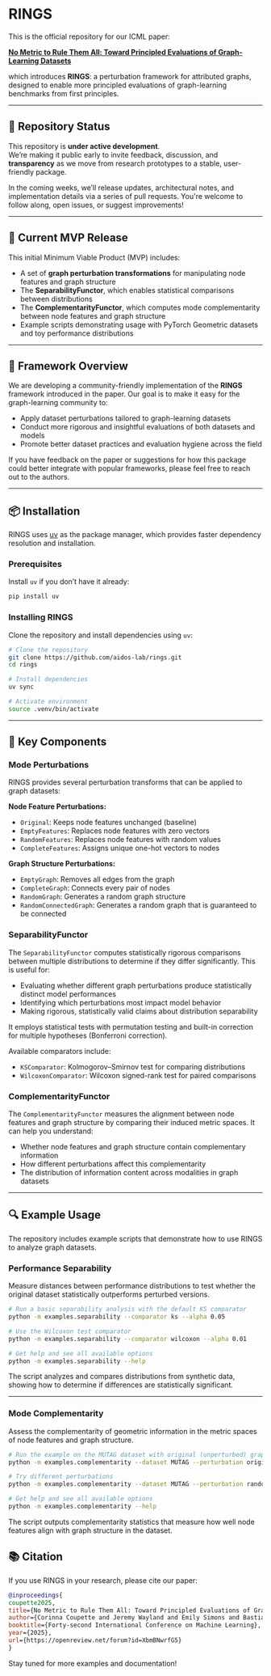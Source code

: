 # RINGS

This is the official repository for our ICML paper:

**[No Metric to Rule Them All: Toward Principled Evaluations of Graph-Learning Datasets](https://arxiv.org/abs/2502.02379)**

which introduces **RINGS**: a perturbation framework for attributed graphs, designed to enable more principled evaluations of graph-learning benchmarks from first principles.

---

## 🚧 Repository Status

This repository is **under active development**.  
We’re making it public early to invite feedback, discussion, and **transparency** as we move from research prototypes to a stable, user-friendly package.

In the coming weeks, we’ll release updates, architectural notes, and implementation details via a series of pull requests. You're welcome to follow along, open issues, or suggest improvements!

---

## 🚀 Current MVP Release

This initial Minimum Viable Product (MVP) includes:

- A set of **graph perturbation transformations** for manipulating node features and graph structure
- The **SeparabilityFunctor**, which enables statistical comparisons between distributions
- The **ComplementarityFunctor**, which computes mode complementarity between node features and graph structure
- Example scripts demonstrating usage with PyTorch Geometric datasets and toy performance distributions

---

## 💍 Framework Overview

We are developing a community-friendly implementation of the **RINGS** framework introduced in the paper. Our goal is to make it easy for the graph-learning community to:

- Apply dataset perturbations tailored to graph-learning datasets
- Conduct more rigorous and insightful evaluations of both datasets and models
- Promote better dataset practices and evaluation hygiene across the field

If you have feedback on the paper or suggestions for how this package could better integrate with popular frameworks, please feel free to reach out to the authors.

---

## 📦 Installation

RINGS uses [uv](https://github.com/astral-sh/uv) as the package manager, which provides faster dependency resolution and installation.

### Prerequisites

Install `uv` if you don’t have it already:

```bash
pip install uv
```

### Installing RINGS

Clone the repository and install dependencies using `uv`:

```bash
# Clone the repository
git clone https://github.com/aidos-lab/rings.git
cd rings

# Install dependencies
uv sync

# Activate environment
source .venv/bin/activate
```

---

## 🧹 Key Components

### Mode Perturbations

RINGS provides several perturbation transforms that can be applied to graph datasets:

**Node Feature Perturbations:**

- `Original`: Keeps node features unchanged (baseline)
- `EmptyFeatures`: Replaces node features with zero vectors
- `RandomFeatures`: Replaces node features with random values
- `CompleteFeatures`: Assigns unique one-hot vectors to nodes

**Graph Structure Perturbations:**

- `EmptyGraph`: Removes all edges from the graph
- `CompleteGraph`: Connects every pair of nodes
- `RandomGraph`: Generates a random graph structure
- `RandomConnectedGraph`: Generates a random graph that is guaranteed to be connected

### SeparabilityFunctor

The `SeparabilityFunctor` computes statistically rigorous comparisons between multiple distributions to determine if they differ significantly. This is useful for:

- Evaluating whether different graph perturbations produce statistically distinct model performances
- Identifying which perturbations most impact model behavior
- Making rigorous, statistically valid claims about distribution separability

It employs statistical tests with permutation testing and built-in correction for multiple hypotheses (Bonferroni correction).

Available comparators include:

- `KSComparator`: Kolmogorov–Smirnov test for comparing distributions
- `WilcoxonComparator`: Wilcoxon signed-rank test for paired comparisons

### ComplementarityFunctor

The `ComplementarityFunctor` measures the alignment between node features and graph structure by comparing their induced metric spaces. It can help you understand:

- Whether node features and graph structure contain complementary information
- How different perturbations affect this complementarity
- The distribution of information content across modalities in graph datasets

---

## 🔍 Example Usage

The repository includes example scripts that demonstrate how to use RINGS to analyze graph datasets.

### Performance Separability

Measure distances between performance distributions to test whether the original dataset statistically outperforms perturbed versions.

```bash
# Run a basic separability analysis with the default KS comparator
python -m examples.separability --comparator ks --alpha 0.05
```

```bash
# Use the Wilcoxon test comparator
python -m examples.separability --comparator wilcoxon --alpha 0.01
```

```bash
# Get help and see all available options
python -m examples.separability --help
```

The script analyzes and compares distributions from synthetic data, showing how to determine if differences are statistically significant.

---

### Mode Complementarity

Assess the complementarity of geometric information in the metric spaces of node features and graph structure.

```bash
# Run the example on the MUTAG dataset with original (unperturbed) graphs
python -m examples.complementarity --dataset MUTAG --perturbation original
```

```bash
# Try different perturbations
python -m examples.complementarity --dataset MUTAG --perturbation random-features
```

```bash
# Get help and see all available options
python -m examples.complementarity --help
```

The script outputs complementarity statistics that measure how well node features align with graph structure in the dataset.

## 📚 Citation

If you use RINGS in your research, please cite our paper:

```bibtex
@inproceedings{
coupette2025,
title={No Metric to Rule Them All: Toward Principled Evaluations of Graph-Learning Datasets},
author={Corinna Coupette and Jeremy Wayland and Emily Simons and Bastian Rieck},
booktitle={Forty-second International Conference on Machine Learning},
year={2025},
url={https://openreview.net/forum?id=XbmBNwrfG5}
}
```

Stay tuned for more examples and documentation!
